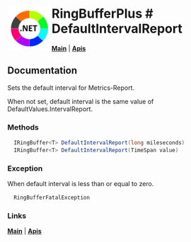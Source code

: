 # <img align="left" width="100" height="100" src="./images/icon.png"> RingBufferPlus #  DefaultIntervalReport

[**Main**](index.md#help) | 
[**Apis**](index.md#apis)

## Documentation
Sets the default interval for Metrics-Report. 

When not set,  default interval is the same value of DefaultValues.IntervalReport.

### Methods

```csharp
  IRingBuffer<T> DefaultIntervalReport(long mileseconds)
  IRingBuffer<T> DefaultIntervalReport(TimeSpan value)
``` 

### Exception

When default interval is less than or equal to zero.

```csharp
  RingBufferFatalException
``` 

### Links
[**Main**](index.md#help) | 
[**Apis**](index.md#apis)
